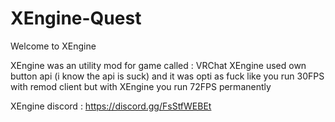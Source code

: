 # XEngine-Quest
Welcome to XEngine 

XEngine was an utility mod for game called : VRChat 
XEngine used own button api (i know the api is suck)
and it was opti as fuck like you run 30FPS with remod client
but with XEngine you run 72FPS permanently

XEngine discord : https://discord.gg/FsStfWEBEt
